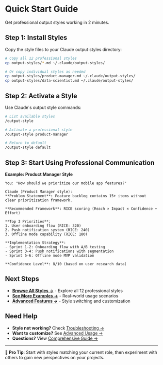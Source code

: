 # Quick Start Guide

Get professional output styles working in 2 minutes.

## Step 1: Install Styles

Copy the style files to your Claude output styles directory:

```bash
# Copy all 12 professional styles
cp output-styles/*.md ~/.claude/output-styles/

# Or copy individual styles as needed
cp output-styles/product-manager.md ~/.claude/output-styles/
cp output-styles/data-scientist.md ~/.claude/output-styles/
```

## Step 2: Activate a Style

Use Claude's output style commands:

```bash
# List available styles
/output-style

# Activate a professional style
/output-style product-manager

# Return to default
/output-style default
```

## Step 3: Start Using Professional Communication

**Example: Product Manager Style**

```text
You: "How should we prioritize our mobile app features?"

Claude (Product Manager style):
**Problem Statement**: Feature backlog contains 15+ items without clear prioritization framework.

**Recommended Framework**: RICE scoring (Reach × Impact × Confidence ÷ Effort)

**Top 3 Priorities**:
1. User onboarding flow (RICE: 320)
2. Push notification system (RICE: 240)
3. Offline mode capability (RICE: 180)

**Implementation Strategy**:
- Sprint 1-2: Onboarding flow with A/B testing
- Sprint 3-4: Push notifications with segmentation
- Sprint 5-6: Offline mode MVP validation

**Confidence Level**: 8/10 (based on user research data)
```

## Next Steps

- **[Browse All Styles →](style-catalog.md)** - Explore all 12 professional styles
- **[See More Examples →](examples.md)** - Real-world usage scenarios
- **[Advanced Features →](advanced-usage.md)** - Style switching and customization

## Need Help

- **Style not working?** Check [Troubleshooting →](troubleshooting.md)
- **Want to customize?** See [Advanced Usage →](advanced-usage.md)
- **Questions?** View [Comprehensive Guide →](comprehensive-guide.md)

---

**🎯 Pro Tip**: Start with styles matching your current role, then experiment with others to gain new perspectives on your projects.
